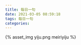 ```yaml
---
title: 每日一句
date: 2021-03-05 08:59:18
tags: 每日一句
categories:
---
```

{% asset_img yiju.png meiriyiju %}
